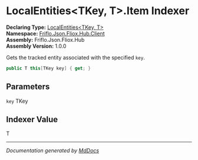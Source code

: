 ﻿<!--  
  <auto-generated>   
    The contents of this file were generated by a tool.  
    Changes to this file may be list if the file is regenerated  
  </auto-generated>   
-->

# LocalEntities\<TKey, T\>.Item Indexer

**Declaring Type:** [LocalEntities\<TKey, T\>](../index.md)  
**Namespace:** [Friflo.Json.Fliox.Hub.Client](../../index.md)  
**Assembly:** Friflo.Json.Fliox.Hub  
**Assembly Version:** 1.0.0

Gets the tracked entity associated with the specified `key`.

```csharp
public T this[TKey key] { get; }
```

## Parameters

`key`  TKey

## Indexer Value

T

___

*Documentation generated by [MdDocs](https://github.com/ap0llo/mddocs)*
